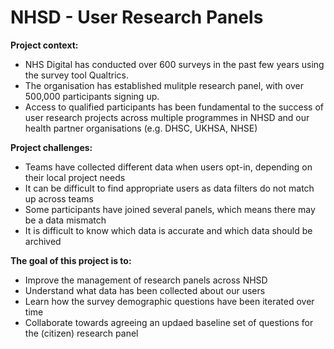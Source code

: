 # NHSD - User Research Panels

**Project context:**
- NHS Digital has conducted over 600 surveys in the past few years using the survey tool Qualtrics.
- The organisation has established mulitple research panel, with over 500,000 participants signing up.
- Access to qualified participants has been fundamental to the success of user research projects across multiple programmes in NHSD and our health partner organisations (e.g. DHSC, UKHSA, NHSE)


**Project challenges:**
- Teams have collected different data when users opt-in, depending on their local project needs
- It can be difficult to find appropriate users as data filters do not match up across teams
- Some participants have joined several panels, which means there may be a data mismatch
- It is difficult to know which data is accurate and which data should be archived

**The goal of this project is to:**
- Improve the management of research panels across NHSD
- Understand what data has been collected about our users
- Learn how the survey demographic questions have been iterated over time
- Collaborate towards agreeing an updaed baseline set of questions for the (citizen) research panel 
